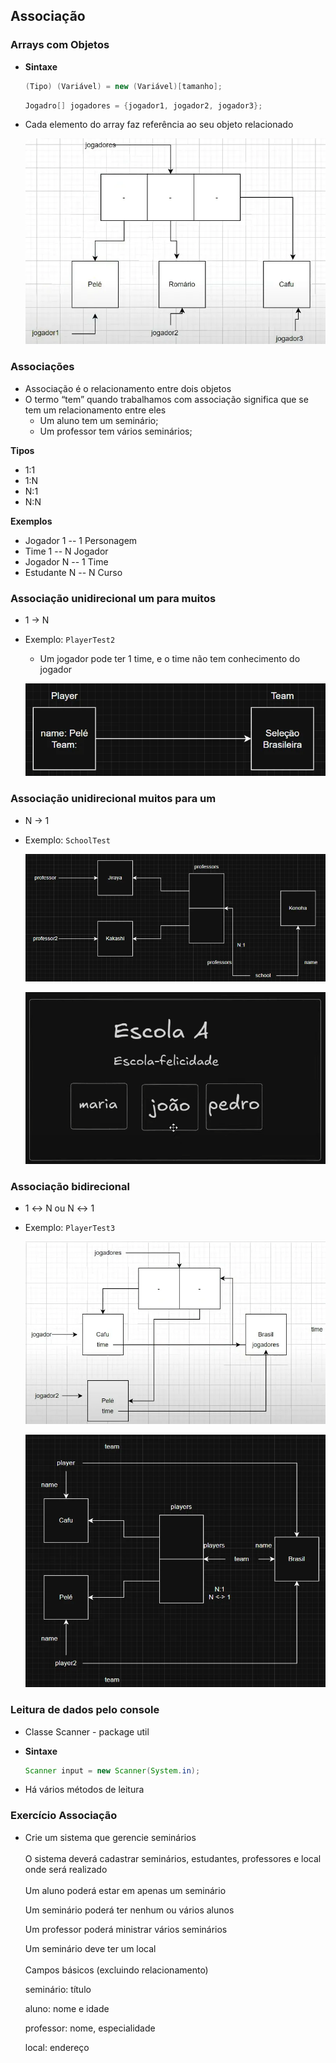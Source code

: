 ## Associação

### Arrays com Objetos

- **Sintaxe**

    ```java
    (Tipo) (Variável) = new (Variável)[tamanho];
    ```

    ```java
    Jogadro[] jogadores = {jogador1, jogador2, jogador3};
    ```

- Cada elemento do array faz referência ao seu objeto relacionado

  ![img.png](img.png)


### Associações

- Associação é o relacionamento entre dois objetos
- O termo “tem” quando trabalhamos com associação significa que se tem um relacionamento entre eles
  - Um aluno tem um seminário;
  - Um professor tem vários seminários;

**Tipos**

- 1:1
- 1:N
- N:1
- N:N

**Exemplos**

- Jogador 1 -- 1 Personagem
- Time 1 -- N Jogador
- Jogador N -- 1 Time
- Estudante N -- N Curso

### Associação unidirecional um para muitos

- 1 → N
- Exemplo: `PlayerTest2`
    - Um jogador pode ter 1 time, e o time não tem conhecimento do jogador

  ![img_1.png](img_1.png)


### Associação unidirecional muitos para um

- N → 1
- Exemplo: `SchoolTest`

  ![img_2.png](img_2.png)

  ![img_3.png](img_3.png)


### Associação bidirecional

- 1 ↔ N ou N ↔ 1
- Exemplo: `PlayerTest3`

  ![img_4.png](img_4.png)

  ![img_5.png](img_5.png)


### Leitura de dados pelo console

- Classe Scanner - package util
- **Sintaxe**

    ```java
    Scanner input = new Scanner(System.in);
    ```

- Há vários métodos de leitura

### Exercício Associação

- Crie um sistema que gerencie seminários
    <br><br>
    O sistema deverá cadastrar seminários, estudantes, professores e local onde será realizado
  <br><br>
    Um aluno poderá estar em apenas um seminário

    Um seminário poderá ter nenhum ou vários alunos

    Um professor poderá ministrar vários seminários

    Um seminário deve ter um local
  <br><br>
    Campos básicos (excluindo relacionamento)

    seminário: título

    aluno: nome e idade

    professor: nome, especialidade

    local: endereço